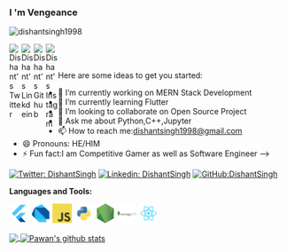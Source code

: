 ###  I 'm Vengeance

<p align="left"> <img src="https://komarev.com/ghpvc/?username=dishantsingh1998&label=Views&color=blue&style=plastic" alt="dishantsingh1998" /> </p>

<a href="https://twitter.com/Dishantsingh5">
  <img align="left" alt="Dishant's Twitter" width="22px" src="https://cdn.jsdelivr.net/npm/simple-icons@v3/icons/twitter.svg" />
</a>
<a href="https://www.linkedin.com/in/dishant-singh-6b05a7138/">
  <img align="left" alt="Dishant's Linkdein" width="22px" src="https://cdn.jsdelivr.net/npm/simple-icons@v3/icons/linkedin.svg" />
</a>
<a href="https://github.com/dishantsingh1998">
  <img align="left" alt="Dishant's Github" width="22px" src="https://cdn.jsdelivr.net/npm/simple-icons@v3/icons/github.svg" />
</a>

<a href="https://www.instagram.com/dishantsingh1189/">
  <img align="left" alt="Dishant's Instagram" width="22px" src="https://cdn.jsdelivr.net/npm/simple-icons@v3/icons/instagram.svg" />
</a>

<br/>
<br/>

Here are some ideas to get you started:

- 🔭 I’m currently working on MERN Stack Development 
- 🌱 I’m currently learning Flutter
- 👯 I’m looking to collaborate on Open Source Project
- 💬 Ask me about Python,C++,Jupyter
- 📫 How to reach me:dishantsingh1998@gmail.com
- 😄 Pronouns: HE/HIM
- ⚡ Fun fact:I am Competitive Gamer as well as Software Engineer
-->


[![Twitter: DishantSingh](https://img.shields.io/twitter/follow/Dishantsingh5?style=social)](https://twitter.com/Dishantsingh5)
[![Linkedin: DishantSingh](https://img.shields.io/badge/-DishantSingh-blue?style=flat-square&logo=Linkedin&logoColor=white&link=https://www.linkedin.com/in/dishant-singh-6b05a7138/)](https://www.linkedin.com/in/dishant-singh-6b05a7138/)
[![GitHub:DishantSingh](https://img.shields.io/github/followers/dishantsingh1998?label=follow&style=social)](https://github.com/dishantsingh1998)


**Languages and Tools:**  

<code><img height="35" src="https://raw.githubusercontent.com/github/explore/80688e429a7d4ef2fca1e82350fe8e3517d3494d/topics/flutter/flutter.png"></code>
<code><img height="35" src="https://raw.githubusercontent.com/github/explore/80688e429a7d4ef2fca1e82350fe8e3517d3494d/topics/dart/dart.png"></code>
<code><img height="35" src="https://raw.githubusercontent.com/github/explore/80688e429a7d4ef2fca1e82350fe8e3517d3494d/topics/javascript/javascript.png"></code>
<code><img height="35" src="https://raw.githubusercontent.com/github/explore/80688e429a7d4ef2fca1e82350fe8e3517d3494d/topics/python/python.png"></code> 
<code><img height="35" src="https://raw.githubusercontent.com/github/explore/80688e429a7d4ef2fca1e82350fe8e3517d3494d/topics/nodejs/nodejs.png"></code> 
<code><img height="35" src="https://raw.githubusercontent.com/github/explore/80688e429a7d4ef2fca1e82350fe8e3517d3494d/topics/mongodb/mongodb.png"></code> 
<code><img height="35" src="https://raw.githubusercontent.com/github/explore/80688e429a7d4ef2fca1e82350fe8e3517d3494d/topics/react/react.png" alt="react"></code>

<a href="https://github.com/dishantsingh1998">
  <img align="center" src="https://github-readme-stats.vercel.app/api/top-langs/?username=dishantsingh1998&theme=dark&hide_langs_below=1" />
</a>
<a href="https://github.com/dishantsingh1998">
 <img align="center" src="https://github-readme-stats.vercel.app/api?username=dishantsingh1998&show_icons=true&theme=dark&line_height=27" alt="Pawan's github stats"/>
</a>



